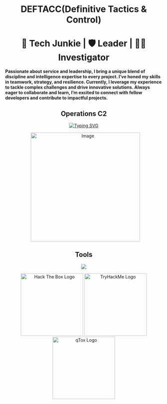 
<h1 align="center">DEFTACC(Definitive Tactics & Control)</h1>

<h1 align="center">🌊 Tech Junkie | 🛡️ Leader | 🕵️‍♂️ Investigator</h1>

**Passionate about service and leadership, I bring a unique blend of discipline and intelligence expertise to every project. I’ve honed my skills in teamwork, strategy, and resilience. Currently, I leverage my experience to tackle complex challenges and drive innovative solutions. Always eager to collaborate and learn, I’m excited to connect with fellow developers and contribute to impactful projects.**

<h2 align="center">Operations C2</h2>
<p align="center">
  <a href="https://git.io/typing-svg"><img src="https://readme-typing-svg.herokuapp.com?font=Fira+Code&pause=1000&color=FF0000&random=false&width=435&lines=perceive+that+which+cannot+be+seen" alt="Typing SVG" /></a>
</p>
<p align="center">
  <img src="https://github.com/TOCC-0p3r4t0r/TOCC-0p3r4t0r/blob/main/tocc.jpeg" alt="Image" style="height: 350px; vertical-align: middle; margin-left: 10px;" />
</p>

<h2 align="center">Tools</h2>

<p align="center">
  <a href="https://skillicons.dev">
    <img src="https://skillicons.dev/icons?i=react,nodejs,postgres,git,docker,bash,py,flask,ubuntu,kali,raspberrypi,windows,cloudflare" />
  </a>
</p>

<div align="center">
    <img src="https://www.hackthebox.com/images/landingv3/mega-menu-logo-htb.svg" alt="Hack The Box Logo" width="200" />
    <img src="https://assets.tryhackme.com/img/logo/tryhackme_logo_full.svg" alt="TryHackMe Logo" width="200" />
    <img src="https://qtox.github.io/assets/imgs/logo_main.png" alt="qTox Logo" width="200" />
</div>










